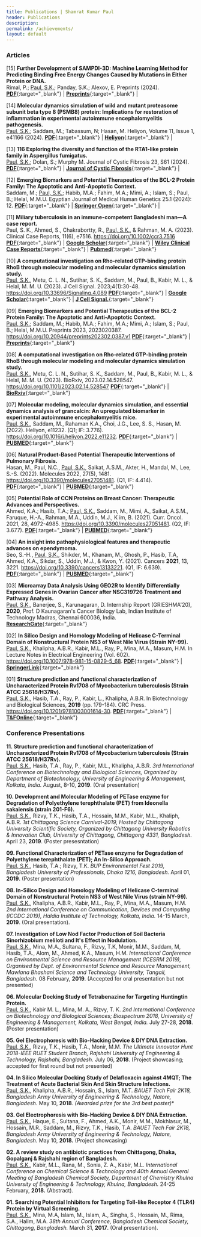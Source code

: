 ```yaml
---
title: Publications | Shamrat Kumar Paul
header: Publications
description:
permalink: /achievements/
layout: default
---
```

### Articles
[15] **Further Development of SAMPDI-3D: Machine Learning Method for Predicting Binding Free Energy Changes Caused by Mutations in Either Protein or DNA.** <br>
Rimal, P.; <u>Paul, S.K.</u>; Panday, S.K.; Alexov, E. Preprints (2024).
[**PDF**](https://paulshamrat.github.io/assets/articles/2024-12-30-SAMPDI-3D-V2.pdf){:target="\_blank"} |
[**Preprints**](https://www.preprints.org/manuscript/202412.2430/v1){:target="\_blank"} |
<br>

[14] **Molecular dynamics simulation of wild and mutant proteasome subunit beta type 8 (PSMB8) protein: Implications for restoration of inflammation in experimental autoimmune encephalomyelitis pathogenesis.** <br>
<u>Paul, S.K.</u>; Saddam, M.; Tabassum, N; Hasan, M. Heliyon, Volume 11, Issue 1, e41166 (2024).
[**PDF**](https://paulshamrat.github.io/assets/articles/2024-12-15-PSMB8.pdf){:target="\_blank"} |
[**Heliyon**](https://www.cell.com/heliyon/fulltext/S2405-8440(24)17197-6){:target="\_blank"} |
<br>

[13] **116 Exploring the diversity and function of the RTA1-like protein family in Aspergillus fumigatus.** <br>
<u>Paul, S.K.</u>; Dolan, S.; Murphy M. Journal of Cystic Fibrosis 23, S61 (2024).
[**PDF**](https://paulshamrat.github.io/assets/articles/2024-09-01-AF.pdf){:target="\_blank"} |
[**Journal of Cystic Fibrosis**](https://www.sciencedirect.com/science/article/pii/S1569199324009585){:target="\_blank"} |
<br>

[12] **Emerging Biomarkers and Potential Therapeutics of the BCL-2 Protein Family: The Apoptotic and Anti-Apoptotic Context.** <br>
Saddam, M.; <u>Paul, S.K.</u>; Habib, M.A.; Fahim, M.A.; Mimi, A.; Islam, S.; Paul, B.; Helal, M.M.U. Egyptian Journal of Medical Human Genetics 25.1 (2024): 12.
[**PDF**](https://paulshamrat.github.io/assets/articles/2024-01-27-bcl2.pdf){:target="\_blank"} |
[**Springer Open**](https://jmhg.springeropen.com/articles/10.1186/s43042-024-00485-7){:target="\_blank"} |
<br>

[11] **Miliary tuberculosis in an immune-competent Bangladeshi man—A case report.** <br>
Paul, S. K., Ahmed, S., Chakrabortty, R., <u>Paul, S.K.</u>, & Rahman, M. A. (2023).
Clinical Case Reports, 11(6), e7516.
https://doi.org/10.1002/ccr3.7516
[**PDF**](https://paulshamrat.github.io/assets/articles/2023-06-09-MilTB.pdf){:target="\_blank"} |
[**Google Scholar**](https://scholar.google.com/scholar?hl=en&as_sdt=0%2C41&q=Miliary+tuberculosis+in+an+immune%E2%80%90competent+Bangladeshi+man+A+case+report&btnG=){:target="\_blank"} |
[**Wiley Clinical Case Reports**](https://onlinelibrary.wiley.com/doi/10.1002/ccr3.7516){:target="\_blank"} |
[**Pubmed**](https://pubmed.ncbi.nlm.nih.gov/37305888/){:target="\_blank"}
<br>

[10] **A computational investigation on Rho-related GTP-binding protein RhoB through molecular modeling and molecular dynamics simulation study.** <br>
<u>Paul, S.K.</u>, Metu, C. L. N., Sutihar, S. K., Saddam, M., Paul, B., Kabir, M. L., & Helal, M. M. U. (2023).
J Cell Signal. 2023;4(1):30-48.
https://doi.org/10.33696/Signaling.4.089
[**PDF**](https://paulshamrat.github.io/assets/articles/2023-03-23-RHOB.pdf){:target="\_blank"} |
[**Google Scholar**](https://scholar.google.com/scholar?cluster=16571501518634770369&hl=en&as_sdt=0,41){:target="\_blank"} |
[**J Cell Signal.**](https://www.scientificarchives.com/article/a-computational-investigation-on-rho-related-gtp-binding-protein-rhob-through-molecular-modeling-and-molecular-dynamics-simulation-study){:target="\_blank"}
<br>

[09] **Emerging Biomarkers and Potential Therapeutics of the BCL-2 Protein Family: The Apoptotic and Anti-Apoptotic Context.** <br>
<u>Paul, S.K.</u>; Saddam, M.; Habib, M.A.; Fahim, M.A.; Mimi, A.; Islam, S.; Paul, B.; Helal, M.M.U.
Preprints 2023, 2023020387.
https://doi.org/10.20944/preprints202302.0387.v1
[**PDF**](https://paulshamrat.github.io/assets/articles/2023-02-22-bcl2.pdf){:target="\_blank"} |
[**Preprints**](https://www.preprints.org/manuscript/202302.0387/v1){:target="\_blank"}
<br>

[08] **A computational investigation on Rho-related GTP-binding protein RhoB through molecular modeling and molecular dynamics simulation study.** <br>
<u>Paul, S.K.</u>, Metu, C. L. N., Sutihar, S. K., Saddam, M., Paul, B., Kabir, M. L., & Helal, M. M. U. (2023).
BioRxiv, 2023.02.14.528547.
https://doi.org/10.1101/2023.02.14.528547
[**PDF**](https://paulshamrat.github.io/assets/articles/2023-02-15-RHOB.pdf){:target="\_blank"} |
[**BioRxiv**](https://www.biorxiv.org/content/10.1101/2023.02.14.528547v1){:target="\_blank"}
<br>

[07] **Molecular modeling, molecular dynamics simulation, and essential dynamics analysis of grancalcin: An upregulated biomarker in experimental autoimmune encephalomyelitis mice.** <br>
<u>Paul, S.K.</u>, Saddam, M., Rahaman K.A., Choi, J.G., Lee, S. S., Hasan, M. (2022).
Heliyon, e11232.
(Q1; IF: 3.776).
https://doi.org/10.1016/j.heliyon.2022.e11232.
[**PDF**](https://paulshamrat.github.io/assets/articles/2022-10-20-GCA.pdf){:target="\_blank"} |
[**PUBMED**](https://pubmed.ncbi.nlm.nih.gov/36340004/){:target="\_blank"}
<br>

[06] **Natural Product-Based Potential Therapeutic Interventions of Pulmonary Fibrosis.** <br>
Hasan, M., Paul, N.C., <u>Paul, S.K.</u>, Saikat, A.S.M., Akter, H., Mandal, M., Lee, S.-S. (2022).
Molecules 2022, 27(5), 1481.
https://doi.org/10.3390/molecules27051481.
(Q1, IF: 4.414).
[**PDF**](https://paulshamrat.github.io/assets/articles/2022-02-22-IPF.pdf){:target="\_blank"} |
[**PUBMED**](https://pubmed.ncbi.nlm.nih.gov/35268581/){:target="\_blank"} 
<br>

[05] **Potential Role of CCN Proteins on Breast Cancer: Therapeutic Advances and Perspectives.** <br>
Ahmed, K.A.; Hasib, T.A.; <u>Paul, S.K.</u>, Saddam, M., Mimi, A., Saikat, A.S.M., Faruque, H.-A., Rahman, M.A., Uddin, M.J., K im, B. (2021).
Curr. Oncol. 2021, 28, 4972-4985.
https://doi.org/10.3390/molecules27051481.
(Q2, IF: 3.677).
[**PDF**](https://paulshamrat.github.io/assets/articles/2021-11-CCN.pdf){:target="\_blank"} |
[**PUBMED**](https://pubmed.ncbi.nlm.nih.gov/34940056/){:target="\_blank"}
<br>

[04] **An insight into pathophysiological features and therapeutic advances on ependymoma.** <br>
Seo, S.-H., <u>Paul, S.K.</u>, Shikder, M., Khanam, M., Ghosh, P., Hasib, T.A, Ahmed, K.A., Sikdar, S., Uddin, M.J., & Kwon, Y. (2021).
Cancers **2021**, 13, 3221.
https://doi.org/10.3390/cancers13133221.
(Q1, IF: 6.639).
[**PDF**](https://paulshamrat.github.io/assets/articles/2021-06-EPENDYMOMA.pdf){:target="\_blank"} |
[**PUBMED**](https://pubmed.ncbi.nlm.nih.gov/34203272/){:target="\_blank"}
<br>

[03] **Microarray Data Analysis Using GEO2R to Identify Differentially Expressed Genes in Ovarian Cancer after NSC319726 Treatment and Pathway Analysis.** <br>
<u>Paul, S.K.</u>, Banerjee, S., Karunagaran, D.
Internship Report (GRIESHMA'20), **2020**, Prof. D Kaunagaran's Cancer Biology Lab, Indian Institute of Technology Madras, Chennai 600036, India.
[**ResearchGate**](https://www.researchgate.net/publication/349832074_Microarray_Data_Analysis_Using_GEO2R_to_Identify_Differentially_Expressed_Genes_in_Ovarian_Cancer_after_NSC319726_Treatment_and_Pathway_Analysis){:target="\_blank"}
<br>

[02] **In Silico Design and Homology Modeling of Helicase C-Terminal Domain of Nonstructural Protein NS3 of West Nile Virus (Strain NY-99).** <br>
<u>Paul, S.K.</u>, Khalipha, A.B.R., Kabir, M.L., Ray, P., Mina, M.A., Masum, H.M.
In Lecture Notes in Electrical Engineering (Vol. 602).
https://doi.org/10.1007/978-981-15-0829-5_68.
[**PDF**](https://paulshamrat.github.io/assets/articles/2019-12-WNV.pdf){:target="\_blank"} |
[**SpringerLink**](https://link.springer.com/chapter/10.1007/978-981-15-0829-5_68){:target="\_blank"}
<br>

[01] **Structure prediction and functional characterization of Uncharacterized Protein Rv1708 of Mycobacterium tuberculosis (Strain ATCC 25618/H37Rv).** <br>
<u>Paul, S.K.</u>, Hasib, T.A., Ray, P., Kabir, L., Khalipha, A.B.R.
In Biotechnology and Biological Sciences, **2019** (pp. 179-184). CRC Press.
https://doi.org/10.1201/9781003001614-30.
[**PDF**](https://paulshamrat.github.io/assets/articles/2019-11-MTB-BIOSPECTRUM.pdf){:target="\_blank"} |
[**T&FOnline**](https://www.taylorfrancis.com/chapters/edit/10.1201/9781003001614-30/structure-prediction-functional-characterization-uncharacterized-protein-rv1708-mycobacterium-tuberculosis-strain-atcc-25618-h37rv-shamrat-kumar-paul-tasnin-al-hasib-pranta-ray-lutful-kabir-abul-bashar-ripon-khalipha){:target="\_blank"}
<br>

<!--
### Other Articles
[03] **In Silico Molecular Docking and Density Functional Studies on Fenofibrate and its Derivatives Against 5AZT in the Treatment of Cardiovascular Disease** <br>
Abul Bashar Ripon Khalipha, Shamrat Kumar Paul, Mohammad Solaiman Hossain, Pranta Ray, Md Lutful Kabir,
<!--International Journal of Evergreen Scientific Research Research Paper Vol.01, Issue 01, pp.1-14 (2020)<br>
[PDF](/achievementfiles/publishedarticles/MSFenofibrater.pdf)
<br>

[02] **CCN family proteins in tumorigenesis and cancer** <br>
Pranta Ray, Pushpendu Malakar, Shamrat Kumar Paul, Mohammad Torequl Islam.
<br>
<!--K-publishers, 2020<br>
[PDF](/achievementfiles/publishedarticles/7001-DONE.pdf)

[01] **In Silico Molecular Docking Study of Delafloxacin against 4MQT for the Treatment of Acute Bacterial Skin and Skin Structure Infections** <br>
Shamrat Kumar Paul, Pranta Ray, Mohammad Solaiman Hossain, Abul Bashar Ripon Khalipha, Mohammad Torequl Islam.
<!--Int. J. Biopro. Biotechnol. Advance 5 (1), 144-150 2019<br>
[PDF](/achievementfiles/publishedarticles/Delafloxacin-2019.pdf)
<br>-->

### Conference Presentations

**11. Structure prediction and functional characterization of Uncharacterized Protein Rv1708 of Mycobacterium tuberculosis (Strain ATCC 25618/H37Rv).** <br>
<u>Paul, S.K.</u>, Hasib, T.A., Ray, P., Kabir, M.L., Khalipha, A.B.R.
*3rd International Conference on Biotechnology and Biological Sciences, 
Organized by Department of Biotechnology, University of Engineering & Management, 
Kolkata, India.*
August, 8-10, **2019**.
(Oral presentation)

**10. Development and Molecular Modeling of PETase enzyme for Degradation of Polyethylene terephthalate (PET) from Ideonella sakaiensis (strain 201-F6).** <br>
<u>Paul, S.K.</u>, Rizvy, T.K., Hasib, T.A., Hossain, M.M., Kabir, M.L., Khaliph, A.B.R.
*1st Chittagong Science Carnival-2019, Hosted by Chittagong University Scientific Society,
Organized by Chittagong University Robotics & Innovation Club, 
University of Chittagong, Chittagong 4331, Bangladesh.*
April 23, **2019**.
(Poster presesntation)

**09. Functional Characterization of PETase enzyme for Degradation of Polyethylene terephthalate (PET); An In-Silico Approach.** <br>
<u>Paul, S.K.</u>, Hasib, T.A.; Rizvy, T.K.
*BUP Environmental Fest 2019, 
Bangladesh University of Professionals, 
Dhaka 1216, Bangladesh.*
April 01, **2019**. 
(Poster presentation)

**08. In-Silico Design and Homology Modeling of Helicase C-terminal Domain of Nonstructural Protein NS3 of West Nile Virus (strain NY-99).** <br>
<u>Paul, S.K.</u>, Khalipha, A.B.R., Kabir, M.L., Ray, P., Mina, M.A., Masum, H.M.
*2nd International Conference on Communication, Devices and Computing (ICCDC 2019), 
Haldia Institute of Technology, 
Kolkata, India.*
14-15 March, **2019**.
(Oral presentation).

**07. Investigation of Low Nod Factor Production of Soil Bacteria Sinorhizobium meliloti and It's Effect in Nodulation.** <br>
<u>Paul, S.K.</u>, Mina, M.A., Sultana, F., Rizvy, T.K, Monir, M.M., Saddam, M, Hasib, T.A., Alom, M., Ahmed, K.A., Masum, H.M.
*International Conference on Environmental Science and Resource Management (ICESRM 2019),
Organised by Dept. of Environmental Science and Resource Management, 
Mawlana Bhashani Science and Technology University, 
Tangail, Bangladesh.*
08 February, **2019**.
(Accepted for oral presentation but not presented)

**06. Molecular Docking Study of Tetrabenazine for Targeting Huntingtin Protein.** <br>
<u>Paul, S.K.</u>, Kabir M. L., Mina, M. A., Rizvy, T. K.
*2nd International Conference on Biotechnology and Biological Sciences; Biospectrum 2018,
University of Engineering & Management, Kolkata, 
West Bengal, India.*
July 27-28, **2018**.
(Poster presentation)

**05. Gel Electrophoresis with Bio-Hacking Device & DIY DNA Extraction.** <br>
<u>Paul, S.K.</u>, Rizvy, T.K., Hasib, T.A., Monir, M.M.
*The Ultimate Innovator Hunt 2018-IEEE RUET Student Branch, 
Rajshahi University of Engineering & Technology, 
Rajshahi, Bangladesh.*
July 06, **2018**.
(Project showcasing; accepted for first round but not presented)

**04. In Silico Molecular Docking  Study of Delafloxacin against 4MQT; The Treatment of  Acute Bacterial Skin And Skin Structure Infections.** <br>
<u>Paul, S.K.</u>, Khalipha, A.B.R., Hossain, S., Islam, M.T.
*BAUET Tech Fair 2K18, 
Bangladesh Army University of Engineering & Technology, 
Natore, Bangladesh.*
May 10, **2018**.
**(Awarded prize for the 3rd best poster*)**

**03. Gel Electrophoresis with Bio-Hacking Device & DIY DNA Extraction.** <br>
<u>Paul, S.K.</u>, Haque, E., Sultana, F.,  Ahmed, A.K., Monir, M.M., Mokhlasur, M., Hossain, M.R., Saddam, M., Rizvy, T.K., Hasib, T.A.
*BAUET Tech Fair 2K18, 
Bangladesh Army University of Engineering & Technology, 
Natore, Bangladesh.*
May 10, **2018.**
(Project showcasing)

**02. A review study on antibiotic practices from Chittagong, Dhaka, Gopalganj & Rajshahi region of Bangladesh.** <br>
<u>Paul, S.K.</u>, Kabir, M.L., Rana, M., Sonia, Z. A., Kabir, M.L.
*International Conference on Chemical Science & Technology and 
40th Annual General Meeting of Bangladesh Chemical Society,
Department of Chemistry Khulna University of Engineering & Technology, 
Khulna, Bangladesh.*
24-25 February, **2018.** 
(Abstract).

**01. Searching Potential Inhibitors for Targeting Toll-like Receptor 4 (TLR4) Protein by Virtual Screening.**<br>
<u>Paul, S.K.</u>, Mina, M.A, Islam, M., Islam, A., Singha, S., Hossain, M., Rima, S.A., Halim, M.A.
*38th Annual Conference, Bangladesh Chemical Society, 
Chittagong, Bangladesh.*
March 31, **2017**.
(Oral presentation).
